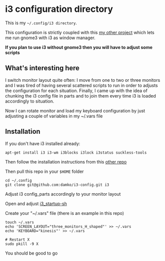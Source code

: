 # i3 configuration directory

This is my `~/.config/i3 directory`. 

This configuration is strictly coupled with this [my other project](https://github.com/damko/gnome3-plus-i3) which lets me run gnome3 with i3 as window manager. 

**If you plan to use i3 without gnome3 then you will have to adjust some scripts**

## What's interesting here

I switch monitor layout quite often: I move from one to two or three monitors and I was tired of having several scattered scripts to run in order to adjusts the configuration for each situation.
Finally, I came up with the idea of chunking the i3 config file in parts and to join them every time i3 is loaded accordingly to situation.

Now I can rotate monitor and load my keyboard configuration by just adjusting a couple of variables in my ~/.vars file

## Installation

If you don't have i3 installed already:

	apt-get install i3 i3-wm i3blocks i3lock i3status suckless-tools

Then follow the installation instructions from this [other repo](https://github.com/damko/gnome3-plus-i3)

Then pull this repo in your `$HOME` folder

	cd ~/.config
	git clone git@github.com:damko/i3-config.git i3

Adjust i3 config_parts accordingly to your monitor layout

Open and adjust [i3_startup-sh](https://github.com/damko/i3-config/blob/master/i3_startup.sh)

Create your "~/.vars" file (there is an example in this repo)

	touch ~/.vars
	echo 'SCREEN_LAYOUT="three_monitors_H_shaped"' >> ~/.vars
	echo 'KEYBOARD="kinesis"' >> ~/.vars
	
	# Restart X
	sudo pkill -9 X

You should be good to go
